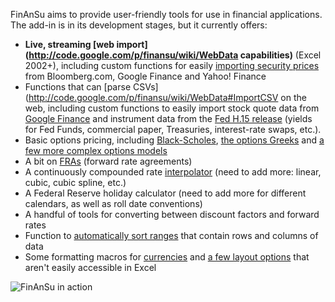 FinAnSu aims to provide user-friendly tools for use in financial applications. The add-in is in its development stages,
but it currently offers:

  * **Live, streaming [web import](http://code.google.com/p/finansu/wiki/WebData capabilities)** (Excel 2002+), including
    custom functions for easily [importing security prices](http://code.google.com/p/finansu/wiki/Quotes) from
    Bloomberg.com, Google Finance and Yahoo! Finance
  * Functions that can [parse CSVs](http://code.google.com/p/finansu/wiki/WebData#ImportCSV on the web, including
    custom functions to easily import stock quote data from [Google Finance](http://code.google.com/p/finansu/wiki/Quotes#GoogleHistory)
    and instrument data from the [Fed H.15 release](http://code.google.com/p/finansu/wiki/Quotes#H15History) (yields
    for Fed Funds, commercial paper, Treasuries, interest-rate swaps, etc.).
  * Basic options pricing, including [Black-Scholes](http://code.google.com/p/finansu/wiki/BlackScholes),
    [the options Greeks](http://code.google.com/p/finansu/wiki/Greeks) and [a few more complex options models](http://code.google.com/p/finansu/wiki/AmericanBermudan)
  * A bit on [FRAs](http://code.google.com/p/finansu/wiki/FRAs) (forward rate agreements)
  * A continuously compounded rate [interpolator](http://code.google.com/p/finansu/wiki/Interpolation) (need to add more: linear, cubic, cubic spline, etc.)
  * A Federal Reserve holiday calculator (need to add more for different calendars, as well as roll date conventions)
  * A handful of tools for converting between discount factors and forward rates
  * Function to [automatically sort ranges](http://code.google.com/p/finansu/wiki/Sorting) that contain rows and columns of data
  * Some formatting macros for [currencies](http://code.google.com/p/finansu/wiki/Currencies) and
    [a few layout options](http://code.google.com/p/finansu/wiki/Layout) that aren't easily accessible in Excel

![FinAnSu in action](http://finansu.googlecode.com/hg/img/quote.gif "FinAnSu in action")